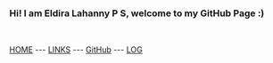 ### Hi! I am Eldira Lahanny P S, welcome to my GitHub Page :)

<br id="idx02">

[HOME](https://eldiralps.github.io/os222/)    ---   [LINKS](https://github.com/eldiralps/os222/LINKS/)    ---   [GitHub](https://github.com/eldiralps/os222)    ---   [LOG](https://github.com/eldiralps/os222/TXT/mylog.txt/)
